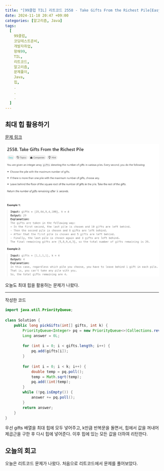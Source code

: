 ```yaml
---
title: "[99클럽 TIL] 리트코드 2558 - Take Gifts From the Richest Pile[Easy](Java)"
date: 2024-11-18 20:47 +09:00
categories: [알고리즘, Java]
tags:
  [
    99클럽,
    코딩테스트준비,
    개발자취업,
    항해99,
    TIL,
    리트코드,
    알고리즘,
    문제풀이,
    Java,
    힙,
    .
    .
    .
  ]
---
```


## 최대 힙 활용하기

[문제 링크](https://leetcode.com/problems/take-gifts-from-the-richest-pile/description/)

![문제 설명](https://github.com/jungi0531/images/blob/main/algorithm_99club_22_01.png?raw=true)

오늘도 최대 힙을 활용하는 문제가 나왔다.

--- 

작성한 코드

```java
import java.util.PriorityQueue;

class Solution {
    public long pickGifts(int[] gifts, int k) {
        PriorityQueue<Integer> pq = new PriorityQueue<>(Collections.reverseOrder());
        Long answer = 0L;

        for (int i = 0; i < gifts.length; i++) {
            pq.add(gifts[i]);
        }
        
        for (int i = 0; i < k; i++) {
            double temp = pq.poll();
            temp = Math.sqrt(temp);
            pq.add((int)temp);
        }
        while (!pq.isEmpty()) {
            answer += pq.poll();
        }
        return answer;
    }
}
```

우선 gifts 배열을 최대 힙에 모두 넣어주고, k만큼 반복문을 돌면서, 힙에서 값을 꺼내어 제곱근을 구한 후 다시 힙에 넣어준다. 이후 힙에 있는 모든 값을 더하여 리턴한다.

## 오늘의 회고

오늘은 리트코드 문제가 나왔다. 처음으로 리트코드에서 문제를 풀어보았다.